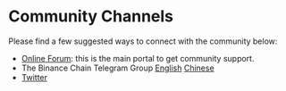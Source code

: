 # Community Channels

Please find a few suggested ways to connect with the community below:

- [Online Forum](https://community.binance.org): this is the main portal to get community support. 
- The Binance Chain Telegram Group [English](https://t.me/BinanceDEXchange) [Chinese](https://t.me/BinanceDEXchangeCN)
- [Twitter](https://twitter.com/binance_dex)
